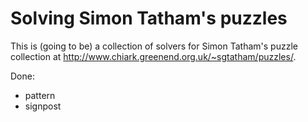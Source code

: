 # Solving Simon Tatham's puzzles

This is (going to be) a collection of solvers for Simon Tatham's puzzle collection at http://www.chiark.greenend.org.uk/~sgtatham/puzzles/.

Done:
* pattern
* signpost
